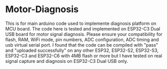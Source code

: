 # Motor-Diagnosis
This is for main arduino code used to implemente diagnosis platform on MCU board.
The code here is tested and implemented on ESP32-C3 Dual USB board for motor signal diagnosis.
Please ensure your compatibility for flash, RAM, WiFi mode, pin numbers, ADC configuration, ADC timing and usb virtual serial port.
I found that the code can be compiled with "pass" and "uploaded successfully" on any other ESP32, ESP32-S2, ESP32-S3, ESP32-C3 and ESP32-C6 with 4MB flash or more but I have tested on real signal capture and diagnosis on ESP32-C3 Dual USB only.
